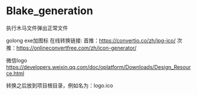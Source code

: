 # Blake_generation
执行木马文件弹出正常文件

golong exe加图标
在线转换链接:
首推：https://convertio.co/zh/jpg-ico/
次推：https://onlineconvertfree.com/zh/icon-generator/

微信logo
https://developers.weixin.qq.com/doc/oplatform/Downloads/Design_Resource.html

转换之后放到项目根目录，例如名为：logo.ico
